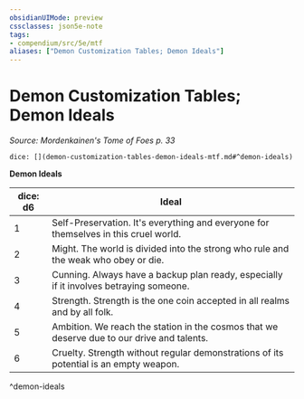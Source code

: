 ```yaml
---
obsidianUIMode: preview
cssclasses: json5e-note
tags:
- compendium/src/5e/mtf
aliases: ["Demon Customization Tables; Demon Ideals"]
---
```

# Demon Customization Tables; Demon Ideals
*Source: Mordenkainen's Tome of Foes p. 33* 

`dice: [](demon-customization-tables-demon-ideals-mtf.md#^demon-ideals)`

**Demon Ideals**

| dice: d6 | Ideal |
|----------|-------|
| 1 | Self-Preservation. It's everything and everyone for themselves in this cruel world. |
| 2 | Might. The world is divided into the strong who rule and the weak who obey or die. |
| 3 | Cunning. Always have a backup plan ready, especially if it involves betraying someone. |
| 4 | Strength. Strength is the one coin accepted in all realms and by all folk. |
| 5 | Ambition. We reach the station in the cosmos that we deserve due to our drive and talents. |
| 6 | Cruelty. Strength without regular demonstrations of its potential is an empty weapon. |
^demon-ideals